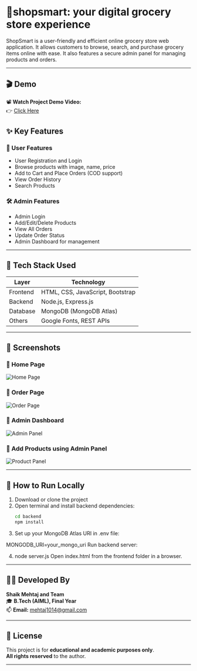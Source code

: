 # 🛒shopsmart: your digital grocery store experience

ShopSmart is a user-friendly and efficient online grocery store web application. It allows customers to browse, search, and purchase grocery items online with ease. It also features a secure admin panel for managing products and orders.

---

## 🎬 Demo

📽️ **Watch Project Demo Video:**  
👉 [Click Here](https://drive.google.com/file/d/1N9yelvnp3G1s24SmvM_AQGJXIIwvMLuv/view?usp=sharing)



## ✨ Key Features

### 👥 User Features
- User Registration and Login
- Browse products with image, name, price
- Add to Cart and Place Orders (COD support)
- View Order History
- Search Products

### 🛠️ Admin Features
- Admin Login
- Add/Edit/Delete Products
- View All Orders
- Update Order Status
- Admin Dashboard for management

---

## 🧱 Tech Stack Used

| Layer      | Technology                        |
|------------|-----------------------------------|
| Frontend   | HTML, CSS, JavaScript, Bootstrap  |
| Backend    | Node.js, Express.js               |
| Database   | MongoDB (MongoDB Atlas)           |
| Others     | Google Fonts, REST APIs           |

---

## 📸 Screenshots

### 🔹 Home Page
![Home Page](https://drive.google.com/uc?export=view&id=1TvpSjWoqnt4qSHI91k1R6RYKC3HhwrG3)

### 🔹 Order Page
![Order Page](https://drive.google.com/uc?export=view&id=1SQp5uA23_BcHfypQywxOY6jtdg6HMqrS)

### 🔹 Admin Dashboard
![Admin Panel](https://drive.google.com/uc?export=view&id=1Lp1bnMtPJ7k41e3_X-pYJkfAnUS5DEdB)

### 🔹 Add Products using Admin Panel
![Product Panel](https://drive.google.com/uc?export=view&id=11B1dEkGxVGd6BMOpzyQlEW5kuLgzjqCo)


---

## 🚀 How to Run Locally

1. Download or clone the project
2. Open terminal and install backend dependencies:
   ```bash
   cd backend
   npm install
3. Set up your MongoDB Atlas URI in .env file:

MONGODB_URI=your_mongo_uri
Run backend server:

4. node server.js
Open index.html from the frontend folder in a browser.

---

## 👩‍💻 **Developed By**

**Shaik Mehtaj and Team**  
🎓 **B.Tech (AIML), Final Year**  
📫 **Email:** [mehtaj1014@gmail.com](mailto:mehtaj1014@gmail.com)

---

## 📜 **License**

This project is for **educational and academic purposes only**.  
**All rights reserved** to the author.

---



